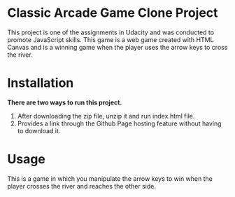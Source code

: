 # Classic Arcade Game Clone Project

This project is one of the assignments in Udacity and was conducted to promote JavaScript skills.
This game is a web game created with HTML Canvas and is a winning game when the player uses the arrow keys to cross the river.

# Installation
**There are two ways to run this project.**
1. After downloading the zip file, unzip it and run index.html file.
2. Provides a link through the Github Page hosting feature without having to download it.

# Usage

This is a game in which you manipulate the arrow keys to win when the player crosses the river and reaches the other side.
